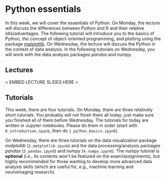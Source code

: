 # Python essentials
In this week, we will cover the essentials of Python. On Monday, the lecture will discuss the differences between Python and R and their relative (dis)advantages. The following tutorial will introduce you to the basics of Python, the concept of object-oriented programming, and plotting using the package [matplotlib](https://matplotlib.org/). On Wednesday, the lecture will discuss the Python in the context of data analysis. In the following tutorials on Wednesday, you will work with the data analysis packages *pandas* and *numpy*.

## Lectures
< EMBED LECTURE SLIDES HERE >

## Tutorials
This week, there are four tutorials. On Monday, there are three relatively short tutorials. You probably will not finish them all today; just make sure you finished all of them before Wednesday. The tutorials for today are written in Jupyter notebooks. Please do them in order (start with `0_introduction.ipynb`, then do `1_python_basics.ipynb`).

On Wednesday, there are three tutorials on the data visualization package *matplotlib* (`2_matplotlib.ipynb`) and the data processing/analysis packages *pandas* (`3_pandas.ipynb`) and *numpy* (`4_numpy.ipynb`). The *numpy* tutorial is **optional** (i.e., its contents won't be featured on the exam/assignments), but highly recommended for those wanting to develop more advanced data analysis skills (which are useful for, e.g., machine learning and neuroimaging research).